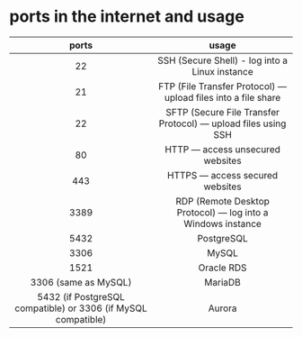 # ports in the internet and usage

|ports|usage|
|:---:|:---:|
22 | SSH (Secure Shell) - log into a Linux instance 
21 | FTP (File Transfer Protocol) — upload files into a file share 
22 | SFTP (Secure File Transfer Protocol) — upload files using SSH 
80 | HTTP — access unsecured websites 
443 | HTTPS — access secured websites 
3389 | RDP (Remote Desktop Protocol) — log into a Windows instance 
5432 | PostgreSQL
3306 | MySQL
1521 | Oracle RDS
3306 (same as MySQL) | MariaDB
5432 (if PostgreSQL compatible) or 3306 (if MySQL compatible)| Aurora



